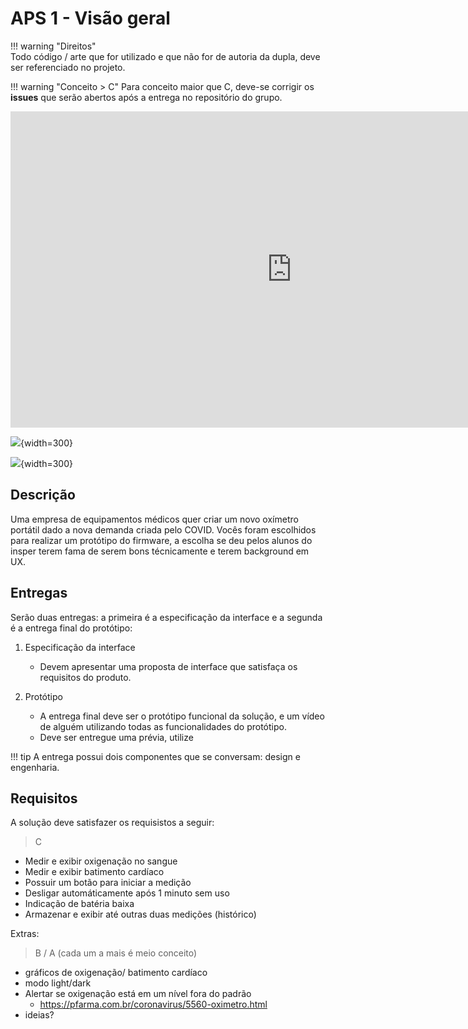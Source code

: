 # APS 1 - Visão geral

!!! warning "Direitos"   
    Todo código / arte que for utilizado e que não for de autoria da dupla, deve
    ser referenciado no projeto.
    
!!! warning "Conceito > C"
    Para conceito maior que C, deve-se corrigir os **issues** que serão abertos
    após a entrega no repositório do grupo.

<iframe width="900" height="506" src="https://www.youtube.com/embed/THyIDDvrTRw" frameborder="0" allow="accelerometer; autoplay; clipboard-write; encrypted-media; gyroscope; picture-in-picture" allowfullscreen></iframe>

![](https://images-na.ssl-images-amazon.com/images/I/51IiCBsW1kL._AC_SL1000_.jpg){width=300}

![](https://img.medicalexpo.com/pt/images_me/photo-mg/71046-142341.webp){width=300}

## Descrição

Uma empresa de equipamentos médicos quer criar um novo oxímetro portátil dado a nova demanda criada pelo COVID. Vocês foram escolhidos para realizar um protótipo do firmware, a escolha se deu pelos alunos do insper terem fama de serem bons técnicamente e terem background em UX.

## Entregas

Serão duas entregas: a primeira é a especificação da interface e a segunda é a
entrega final do protótipo:

1. Especificação da interface
    - Devem apresentar uma proposta de interface que satisfaça os requisitos do
produto. 

2. Protótipo
    - A entrega final deve ser o protótipo funcional da solução, e um vídeo de alguém utilizando todas as funcionalidades do protótipo.
    - Deve ser entregue uma prévia, utilize 

!!! tip
    A entrega possui dois componentes que se conversam: design e engenharia.
    
## Requisitos

A solução deve satisfazer os requisistos a seguir:

> C

- Medir e exibir oxigenação no sangue
- Medir e exibir batimento cardíaco 
- Possuir um botão para iniciar a medição
- Desligar automáticamente após 1 minuto sem uso
- Indicação de batéria baixa
- Armazenar e exibir até outras duas medições (histórico)

Extras:

> B / A (cada um a mais é meio conceito)

- gráficos de oxigenação/ batimento cardíaco
- modo light/dark
- Alertar se oxigenação está em um nível fora do padrão
    - https://pfarma.com.br/coronavirus/5560-oximetro.html
- ideias?
